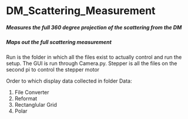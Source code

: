 # DM_Scattering_Measurement

##### Measures the full 360 degree projection of the scattering from the DM
##### Maps out the full scattering measurement

Run is the folder in which all the files exist to actually control and run the setup. The GUI is run through Camera.py.
Stepper is all the files on the second pi to control the stepper motor

Order to which display data collected in folder Data:
1. File Converter
2. Reformat
3. Rectanglular Grid
4. Polar

